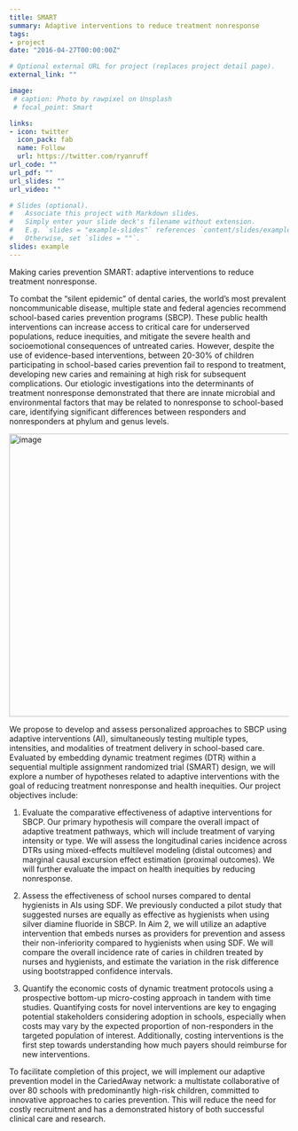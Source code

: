 ```yaml
---
title: SMART
summary: Adaptive interventions to reduce treatment nonresponse
tags:
- project
date: "2016-04-27T00:00:00Z"

# Optional external URL for project (replaces project detail page).
external_link: ""

image:
 # caption: Photo by rawpixel on Unsplash
 # focal_point: Smart

links:
- icon: twitter
  icon_pack: fab
  name: Follow
  url: https://twitter.com/ryanruff
url_code: ""
url_pdf: ""
url_slides: ""
url_video: ""

# Slides (optional).
#   Associate this project with Markdown slides.
#   Simply enter your slide deck's filename without extension.
#   E.g. `slides = "example-slides"` references `content/slides/example-slides.md`.
#   Otherwise, set `slides = ""`.
slides: example
---
```


Making caries prevention SMART: adaptive interventions to reduce treatment nonresponse.

To combat the “silent epidemic” of dental caries, the world’s most prevalent noncommunicable disease, multiple state and federal agencies recommend school-based caries prevention programs (SBCP). These public health interventions can increase access to critical care for underserved populations, reduce inequities, and mitigate the severe health and socioemotional consequences of untreated caries. However, despite the use of evidence-based interventions, between 20-30% of children participating in school-based caries prevention fail to respond to treatment, developing new caries and remaining at high risk for subsequent complications. Our etiologic investigations into the determinants of treatment nonresponse demonstrated that there are innate microbial and environmental factors that may be related to nonresponse to school-based care, identifying significant differences between responders and nonresponders at phylum and genus levels. 

<img width="510" alt="image" src="https://github.com/ryanruff/ryanruff_web/assets/65179113/36c5d266-115f-4b59-a8ec-d2a676e6ab64">

We propose to develop and assess personalized approaches to SBCP using adaptive interventions (AI), simultaneously testing multiple types, intensities, and modalities of treatment delivery in school-based care. Evaluated by embedding dynamic treatment regimes (DTR) within a sequential multiple assignment randomized trial (SMART) design, we will explore a number of hypotheses related to adaptive interventions with the goal of reducing treatment nonresponse and health inequities. Our project objectives include:

1.	Evaluate the comparative effectiveness of adaptive interventions for SBCP. Our primary hypothesis will compare the overall impact of adaptive treatment pathways, which will include treatment of varying intensity or type. We will assess the longitudinal caries incidence across DTRs using mixed-effects multilevel modeling (distal outcomes) and marginal causal excursion effect estimation (proximal outcomes). We will further evaluate the impact on health inequities by reducing nonresponse.
   
2.	Assess the effectiveness of school nurses compared to dental hygienists in AIs using SDF. We previously conducted a pilot study that suggested nurses are equally as effective as hygienists when using silver diamine fluoride in SBCP. In Aim 2, we will utilize an adaptive intervention that embeds nurses as providers for prevention and assess their non-inferiority compared to hygienists when using SDF. We will compare the overall incidence rate of caries in children treated by nurses and hygienists, and estimate the variation in the risk difference using bootstrapped confidence intervals.
   
3.	Quantify the economic costs of dynamic treatment protocols using a prospective bottom-up micro-costing approach in tandem with time studies. Quantifying costs for novel interventions are key to engaging potential stakeholders considering adoption in schools, especially when costs may vary by the expected proportion of non-responders in the targeted population of interest. Additionally, costing interventions is the first step towards understanding how much payers should reimburse for new interventions.

To facilitate completion of this project, we will implement our adaptive prevention model in the CariedAway network: a multistate collaborative of over 80 schools with predominantly high-risk children, committed to innovative approaches to caries prevention. This will reduce the need for costly recruitment and has a demonstrated history of both successful clinical care and research. 

